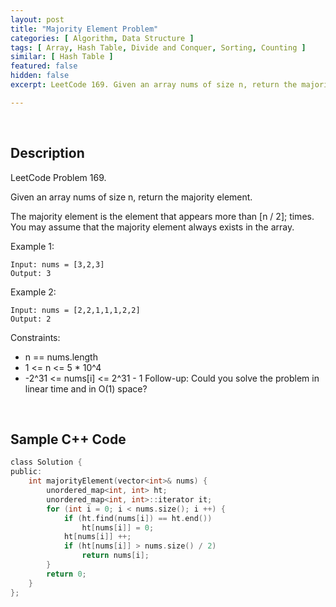 ```yaml
---
layout: post
title: "Majority Element Problem"
categories: [ Algorithm, Data Structure ]
tags: [ Array, Hash Table, Divide and Conquer, Sorting, Counting ]
similar: [ Hash Table ]
featured: false
hidden: false
excerpt: LeetCode 169. Given an array nums of size n, return the majority element.

---
```


<br />

## Description

LeetCode Problem 169.

Given an array nums of size n, return the majority element.

The majority element is the element that appears more than [n / 2]; times. You may assume that the majority element always exists in the array.

Example 1:
```
Input: nums = [3,2,3]
Output: 3
```

Example 2:
```
Input: nums = [2,2,1,1,1,2,2]
Output: 2
```

Constraints:
* n == nums.length
* 1 <= n <= 5 * 10^4
* -2^31 <= nums[i] <= 2^31 - 1
Follow-up: Could you solve the problem in linear time and in O(1) space?
<br />

## Sample C++ Code


```c
class Solution {
public:
    int majorityElement(vector<int>& nums) {
        unordered_map<int, int> ht;
        unordered_map<int, int>::iterator it;
        for (int i = 0; i < nums.size(); i ++) {
            if (ht.find(nums[i]) == ht.end())
                ht[nums[i]] = 0;
            ht[nums[i]] ++;
            if (ht[nums[i]] > nums.size() / 2)
                return nums[i];
        }
        return 0;
    }
};
```


